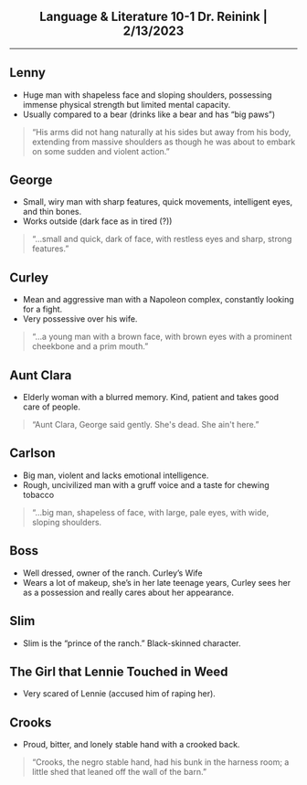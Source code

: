 <h2 align="center">
   <b>Language & Literature 10-1 Dr. Reinink</b> | 2/13/2023
</h2>
<hr>

## Lenny

* Huge man with shapeless face and sloping shoulders, possessing immense physical strength but limited mental capacity.
* Usually compared to a bear (drinks like a bear and has “big paws”)

> “His arms did not hang naturally at his sides but away from his body, extending from massive shoulders as though he was about to embark on some sudden and violent action.” 

## George 

* Small, wiry man with sharp features, quick movements, intelligent eyes, and thin bones.
* Works outside (dark face as in tired (?))
> “…small and quick, dark of face, with restless eyes and sharp, strong features.”

## Curley

* Mean and aggressive man with a Napoleon complex, constantly looking for a fight.
*	Very possessive over his wife.
>“…a young man with a brown face, with brown eyes with a prominent cheekbone and a prim mouth.”

## Aunt Clara

* Elderly woman with a blurred memory. Kind, patient and takes good care of people.
> “Aunt Clara, George said gently. She's dead. She ain't here.”

## Carlson

* Big man, violent and lacks emotional intelligence.
* Rough, uncivilized man with a gruff voice and a taste for chewing tobacco
> “…big man, shapeless of face, with large, pale eyes, with wide, sloping shoulders.

## Boss

* Well dressed, owner of the ranch. 
Curley’s Wife
* Wears a lot of makeup, she’s in her late teenage years, Curley sees her as a possession and really cares about her appearance. 

## Slim

* Slim is the “prince of the ranch.” Black-skinned character.
	 
## The Girl that Lennie Touched in Weed

* Very scared of Lennie (accused him of raping her).

## Crooks

* Proud, bitter, and lonely stable hand with a crooked back.
> “Crooks, the negro stable hand, had his bunk in the harness room; a little shed that leaned off the wall of the barn.”